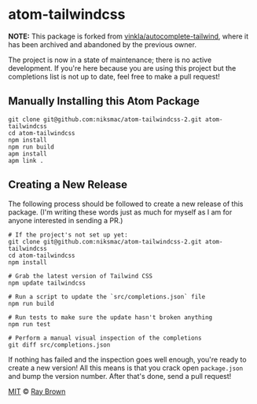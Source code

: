 # atom-tailwindcss

__NOTE:__ This package is forked from [vinkla/autocomplete-tailwind](https://github.com/vinkla/autocomplete-tailwind), where it has been archived and abandoned by the previous owner.

The project is now in a state of maintenance; there is no active development. If you're here because you are using this project but the completions list is not up to date, feel free to make a pull request!

## Manually Installing this Atom Package

```shell
git clone git@github.com:niksmac/atom-tailwindcss-2.git atom-tailwindcss
cd atom-tailwindcss
npm install
npm run build
apm install
apm link .
```

## Creating a New Release

The following process should be followed to create a new release of this package. (I'm writing these words just as much for myself as I am for anyone interested in sending a PR.)

```shell
# If the project's not set up yet:
git clone git@github.com:niksmac/atom-tailwindcss-2.git atom-tailwindcss
cd atom-tailwindcss
npm install

# Grab the latest version of Tailwind CSS
npm update tailwindcss

# Run a script to update the `src/completions.json` file
npm run build

# Run tests to make sure the update hasn't broken anything
npm run test

# Perform a manual visual inspection of the completions
git diff src/completions.json
```

If nothing has failed and the inspection goes well enough, you're ready to create a new version! All this means is that you crack open `package.json` and bump the version number. After that's done, send a pull request!

[MIT](LICENSE) © [Ray Brown](https://raybrown.co)
